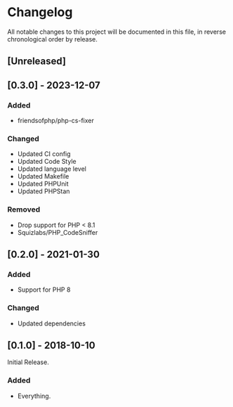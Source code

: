 <!-- markdownlint-disable MD024 -->

# Changelog

All notable changes to this project will be documented in this file, in reverse chronological order by release.

## [Unreleased]

## [0.3.0] - 2023-12-07

### Added

- friendsofphp/php-cs-fixer

### Changed

- Updated CI config
- Updated Code Style
- Updated language level
- Updated Makefile
- Updated PHPUnit
- Updated PHPStan

### Removed

- Drop support for PHP < 8.1
- Squizlabs/PHP_CodeSniffer

## [0.2.0] - 2021-01-30

### Added

- Support for PHP 8

### Changed

- Updated dependencies

## [0.1.0] - 2018-10-10

Initial Release.

### Added

- Everything.
